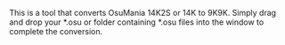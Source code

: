 This is a tool that converts OsuMania 14K2S or 14K to 9K9K. Simply drag and drop your *.osu or folder containing *.osu files into the window to complete the conversion.
